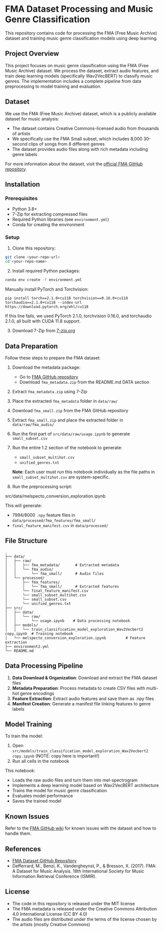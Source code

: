 # FMA Dataset Processing and Music Genre Classification

This repository contains code for processing the FMA (Free Music Archive) dataset and training music genre classification models using deep learning.

## Project Overview

This project focuses on music genre classification using the FMA (Free Music Archive) dataset. We process the dataset, extract audio features, and train deep learning models (specifically Wav2VecBERT) to classify music genres. The implementation includes a complete pipeline from data preprocessing to model training and evaluation.

## Dataset

We use the FMA (Free Music Archive) dataset, which is a publicly available dataset for music analysis:

- The dataset contains Creative Commons-licensed audio from thousands of artists
- We specifically use the FMA Small subset, which includes 8,000 30-second clips of songs from 8 different genres
- The dataset provides audio files along with rich metadata including genre labels

For more information about the dataset, visit the [official FMA GitHub repository](https://github.com/mdeff/fma).

## Installation

### Prerequisites

- Python 3.8+
- 7-Zip for extracting compressed files
- Required Python libraries (see `environment.yml`)
- Conda for creating the environment 

### Setup

1. Clone this repository:
```bash
git clone <your-repo-url>
cd <your-repo-name>
```

2. Install required Python packages:
```bash
conda env create -f environment.yml
```

Manually install PyTorch and Torchvision:
```
pip install torch==2.1.0+cu118 torchvision==0.16.0+cu118 torchaudio==2.1.0+cu118 --index-url https://download.pytorch.org/whl/cu118
```

If this line fails, we used PyTorch 2.1.0, torchvision 0.16.0, and torchaudio 2.1.0, all built with CUDA 11.8 support.


3. Download 7-Zip from [7-zip.org](https://www.7-zip.org/)

## Data Preparation

Follow these steps to prepare the FMA dataset:

1. Download the metadata package:
   - Go to [FMA GitHub repository](https://github.com/mdeff/fma)
   - Download `fma_metadata.zip` from the README.md DATA section

2. Extract `fma_metadata.zip` using 7-Zip

3. Place the extracted `fma_metadata` folder in `data/raw/`

4. Download `fma_small.zip` from the FMA GitHub repository

5. Extract `fma_small.zip` and place the extracted folder in `data/raw/fma_audio/`

6. Run the first part of `src/data/raw/usage.ipynb` to generate `small_subset.csv`

7. Run the entire 1.2 section of the notebook to generate:
   - `small_subset_multihot.csv`
   - `unified_genres.txt`

   **Note**: Each user must run this notebook individually as the file paths in `small_subset_multihot.csv` are system-specific.

8. Run the preprocessing script:

src/data/melspecto_conversion_exploration.ipynb

This will generate:
- 7994/8000 `.npy` feature files in `data/processed/fma_features/fma_small/`
- `final_feature_manifest.csv` in `data/processed/`

## File Structure

```
.
├── data/
│   ├── raw/
│   │   ├── fma_metadata/       # Extracted metadata
│   │   └── fma_audio/
│   │       └── fma_small/      # Audio files
│   └── processed/
│       ├── fma_features/
│       │   └── fma_small/      # Extracted features
│       └── final_feature_manifest.csv
│       └── small_subset_multihot.csv
│       └── small_subset.csv
│       └── unified_genres.txt
├── src/
│   ├── data/
│   │   └── raw/
│   │       └── usage.ipynb    # Data processing notebook
│   ├── models/
│   │   └── train_classification_model_exploration_Wav2Vecbert2 copy.ipynb  # Training notebook
│   └── melspecto_conversion_exploration.ipynb         # Feature extraction
├── environment2.yml
└── README.md
```

## Data Processing Pipeline

1. **Data Download & Organization**: Download and extract the FMA dataset files
2. **Metadata Preparation**: Process metadata to create CSV files with multi-hot genre encodings
3. **Feature Extraction**: Extract audio features and save them as .npy files
4. **Manifest Creation**: Generate a manifest file linking features to genre labels

## Model Training

To train the model:

1. Open `src/models/train_classification_model_exploration_Wav2Vecbert2 copy.ipynb`  (NOTE: copy here is important!)
2. Run all cells in the notebook

This notebook:
- Loads the raw audio files and turn them into mel-spectrogram
- Implements a deep learning model based on Wav2VecBERT architecture
- Trains the model for music genre classification
- Evaluates model performance
- Saves the trained model

## Known Issues

Refer to the [FMA GitHub wiki](https://github.com/mdeff/fma/wiki) for known issues with the dataset and how to handle them.

## References

- [FMA Dataset GitHub Repository](https://github.com/mdeff/fma)
- Defferrard, M., Benzi, K., Vandergheynst, P., & Bresson, X. (2017). FMA: A Dataset for Music Analysis. 18th International Society for Music Information Retrieval Conference (ISMIR).

## License

- The code in this repository is released under the MIT license
- The FMA metadata is released under the Creative Commons Attribution 4.0 International License (CC BY 4.0)
- The audio files are distributed under the terms of the license chosen by the artists (mostly Creative Commons)